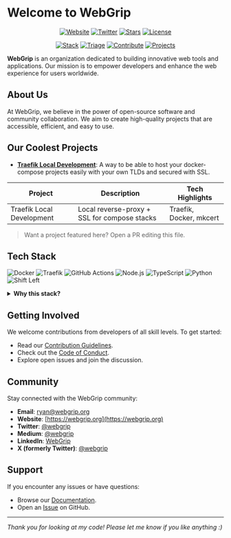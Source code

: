 # Welcome to WebGrip

<p align="center">
	<a href="https://webgrip.org"><img src="https://img.shields.io/badge/Website-webgrip.nl-0A6484?style=for-the-badge&logo=firefox-browser&logoColor=white" alt="Website" /></a>
	<a href="https://twitter.com/webgrip"><img src="https://img.shields.io/badge/Follow-@webgrip-1DA1F2?style=for-the-badge&logo=twitter&logoColor=white" alt="Twitter" /></a>
	<a href="https://github.com/webgrip/traefik-local-development/stargazers"><img src="https://img.shields.io/github/stars/webgrip?style=for-the-badge&color=yellow" alt="Stars" /></a>
	<a href="https://github.com/webgrip/.github/blob/main/LICENCE"><img src="https://img.shields.io/badge/license-MIT-green?style=for-the-badge" alt="License" /></a>
</p>

<p align="center">
	<a href="#tech-stack"><img src="https://img.shields.io/badge/Stack-Overview-4B32C3?style=flat-square" alt="Stack" /></a>
	<a href="#operational-github-shortcuts"><img src="https://img.shields.io/badge/DevOps-Triage-blue?style=flat-square" alt="Triage" /></a>
	<a href="#getting-involved"><img src="https://img.shields.io/badge/Contribute-Guide-success?style=flat-square" alt="Contribute" /></a>
	<a href="#our-coolest-projects"><img src="https://img.shields.io/badge/Projects-Showcase-critical?style=flat-square" alt="Projects" /></a>
</p>

**WebGrip** is an organization dedicated to building innovative web tools and applications. Our mission is to empower developers and enhance the web experience for users worldwide.

## About Us

At WebGrip, we believe in the power of open-source software and community collaboration. We aim to create high-quality projects that are accessible, efficient, and easy to use.

## Our Coolest Projects

- [**Traefik Local Development**](https://github.com/webgrip/traefik-local-development): A way to be able to host your docker-compose projects easily with your own TLDs and secured with SSL.

| Project | Description | Tech Highlights |
|---------|-------------|-----------------|
| Traefik Local Development | Local reverse-proxy + SSL for compose stacks | Traefik, Docker, mkcert |

> Want a project featured here? Open a PR editing this file.

## Tech Stack

<p>
	<img src="https://img.shields.io/badge/Docker-2496ED?logo=docker&logoColor=white" alt="Docker" />
	<img src="https://img.shields.io/badge/Traefik-24A1C1?logo=traefikproxy&logoColor=white" alt="Traefik" />
	<img src="https://img.shields.io/badge/GitHub%20Actions-2088FF?logo=github-actions&logoColor=white" alt="GitHub Actions" />
	<img src="https://img.shields.io/badge/Node.js-43853D?logo=node.js&logoColor=white" alt="Node.js" />
	<img src="https://img.shields.io/badge/TypeScript-3178C6?logo=typescript&logoColor=white" alt="TypeScript" />
	<img src="https://img.shields.io/badge/Python-3776AB?logo=python&logoColor=white" alt="Python" />
	<img src="https://img.shields.io/badge/Security-Shift--Left-E91E63?style=flat" alt="Shift Left" />
</p>

<details>
	<summary><strong>Why this stack?</strong></summary>
	<ul>
		<li><strong>Traefik</strong> for dynamic reverse proxy & automatic certs.</li>
		<li><strong>Docker</strong> to standardize environment reproducibility.</li>
		<li><strong>GitHub Actions</strong> for CI/CD pipelines and automation.</li>
		<li><strong>TypeScript</strong> for safer large-scale JS development.</li>
	</ul>
</details>

## Getting Involved

We welcome contributions from developers of all skill levels. To get started:

- Read our [Contribution Guidelines](https://github.com/webgrip/.github/blob/main/CONTRIBUTING.md).
- Check out the [Code of Conduct](https://github.com/webgrip/.github/blob/main/CODE_OF_CONDUCT.md).
- Explore open issues and join the discussion.

## Community

Stay connected with the WebGrip community:

- **Email**: [ryan@webgrip.org](mailto:ryan@webgrip.org)
- **Website**: [https://webgrip.org](https://webgrip.org)
- **Twitter**: [@webgrip](https://twitter.com/webgrip)
- **Medium**: [@webgrip](https://medium.com/@webgrip)
- **LinkedIn**: [WebGrip](https://www.linkedin.com/company/webgrip)
- **X (formerly Twitter)**: [@webgrip](https://twitter.com/webgrip)

## Support

If you encounter any issues or have questions:

- Browse our [Documentation](https://github.com/webgrip/project-alpha/wiki).
- Open an [Issue](https://github.com/webgrip/project-alpha/issues) on GitHub.

---

*Thank you for looking at my code! Please let me know if you like anything :)*
